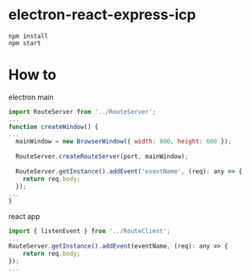 # electron-react-express-icp
```
npm install  
npm start
```
# How to
electron main
```javascript
import RouteServer from '../RouteServer';
...
function createWindow() {
...
  mainWindow = new BrowserWindow({ width: 800, height: 600 });
  
  RouteServer.createRouteServer(port, mainWindow);
  
  RouteServer.getInstance().addEvent('eventName', (req): any => {
    return req.body;
  });
...
}
```
react app
```javascript
import { listenEvent } from '../RouteClient';
...
RouteServer.getInstance().addEvent(eventName, (req): any => {
    return req.body;
});
...
```